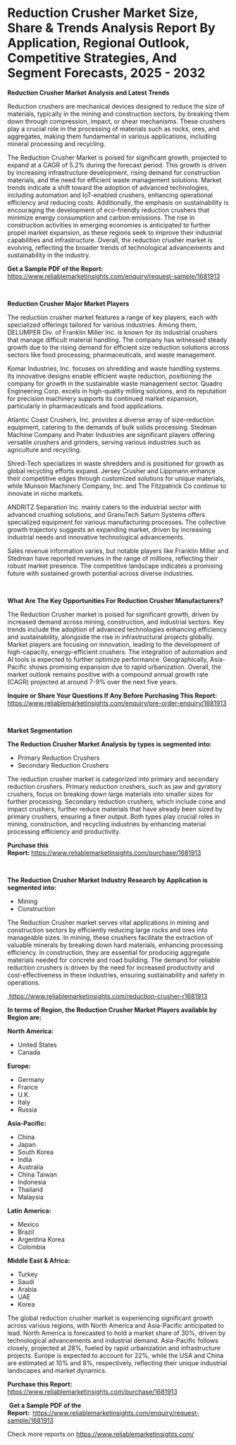 <p><h1>Reduction Crusher Market Size, Share & Trends Analysis Report By Application, Regional Outlook, Competitive Strategies, And Segment Forecasts, 2025 - 2032</h1></p><p><strong>Reduction Crusher Market Analysis and Latest Trends</strong></p>
<p><p>Reduction crushers are mechanical devices designed to reduce the size of materials, typically in the mining and construction sectors, by breaking them down through compression, impact, or shear mechanisms. These crushers play a crucial role in the processing of materials such as rocks, ores, and aggregates, making them fundamental in various applications, including mineral processing and recycling.</p><p>The Reduction Crusher Market is poised for significant growth, projected to expand at a CAGR of 5.2% during the forecast period. This growth is driven by increasing infrastructure development, rising demand for construction materials, and the need for efficient waste management solutions. Market trends indicate a shift toward the adoption of advanced technologies, including automation and IoT-enabled crushers, enhancing operational efficiency and reducing costs. Additionally, the emphasis on sustainability is encouraging the development of eco-friendly reduction crushers that minimize energy consumption and carbon emissions. The rise in construction activities in emerging economies is anticipated to further propel market expansion, as these regions seek to improve their industrial capabilities and infrastructure. Overall, the reduction crusher market is evolving, reflecting the broader trends of technological advancements and sustainability in the industry.</p></p>
<p><strong>Get a Sample PDF of the Report:&nbsp;</strong> <a href="https://www.reliablemarketinsights.com/enquiry/request-sample/1681913?utm_campaign=2214&utm_medium=2&utm_source=Github&utm_content=ia&utm_term=24032025&utm_id=reduction-crusher">https://www.reliablemarketinsights.com/enquiry/request-sample/1681913</a></p>
<p>&nbsp;</p>
<p><strong>Reduction Crusher Major Market Players</strong></p>
<p><p>The reduction crusher market features a range of key players, each with specialized offerings tailored for various industries. Among them, DELUMPER Div. of Franklin Miller Inc. is known for its industrial crushers that manage difficult material handling. The company has witnessed steady growth due to the rising demand for efficient size reduction solutions across sectors like food processing, pharmaceuticals, and waste management.</p><p>Komar Industries, Inc. focuses on shredding and waste handling systems. Its innovative designs enable efficient waste reduction, positioning the company for growth in the sustainable waste management sector. Quadro Engineering Corp. excels in high-quality milling solutions, and its reputation for precision machinery supports its continued market expansion, particularly in pharmaceuticals and food applications.</p><p>Atlantic Coast Crushers, Inc. provides a diverse array of size-reduction equipment, catering to the demands of bulk solids processing. Stedman Machine Company and Prater Industries are significant players offering versatile crushers and grinders, serving various industries such as agriculture and recycling.</p><p>Shred-Tech specializes in waste shredders and is positioned for growth as global recycling efforts expand. Jersey Crusher and Lippmann enhance their competitive edges through customized solutions for unique materials, while Munson Machinery Company, Inc. and The Fitzpatrick Co continue to innovate in niche markets.</p><p>ANDRITZ Separation Inc. mainly caters to the industrial sector with advanced crushing solutions, and GranuTech Saturn Systems offers specialized equipment for various manufacturing processes. The collective growth trajectory suggests an expanding market, driven by increasing industrial needs and innovative technological advancements.</p><p>Sales revenue information varies, but notable players like Franklin Miller and Stedman have reported revenues in the range of millions, reflecting their robust market presence. The competitive landscape indicates a promising future with sustained growth potential across diverse industries.</p></p>
<p>&nbsp;</p>
<p><strong>What Are The Key Opportunities For Reduction Crusher Manufacturers?</strong></p>
<p><p>The Reduction Crusher market is poised for significant growth, driven by increased demand across mining, construction, and industrial sectors. Key trends include the adoption of advanced technologies enhancing efficiency and sustainability, alongside the rise in infrastructural projects globally. Market players are focusing on innovation, leading to the development of high-capacity, energy-efficient crushers. The integration of automation and AI tools is expected to further optimize performance. Geographically, Asia-Pacific shows promising expansion due to rapid urbanization. Overall, the market outlook remains positive with a compound annual growth rate (CAGR) projected at around 7-9% over the next five years.</p></p>
<p><strong>Inquire or Share Your Questions If Any Before Purchasing This Report:</strong> <a href="https://www.reliablemarketinsights.com/enquiry/pre-order-enquiry/1681913?utm_campaign=2214&utm_medium=2&utm_source=Github&utm_content=ia&utm_term=24032025&utm_id=reduction-crusher">https://www.reliablemarketinsights.com/enquiry/pre-order-enquiry/1681913</a></p>
<p>&nbsp;</p>
<p><strong>Market Segmentation</strong></p>
<p><strong>The Reduction Crusher Market Analysis by types is segmented into:</strong></p>
<p><ul><li>Primary Reduction Crushers</li><li>Secondary Reduction Crushers</li></ul></p>
<p><p>The reduction crusher market is categorized into primary and secondary reduction crushers. Primary reduction crushers, such as jaw and gyratory crushers, focus on breaking down large materials into smaller sizes for further processing. Secondary reduction crushers, which include cone and impact crushers, further reduce materials that have already been sized by primary crushers, ensuring a finer output. Both types play crucial roles in mining, construction, and recycling industries by enhancing material processing efficiency and productivity.</p></p>
<p><strong>Purchase this Report:&nbsp;</strong><a href="https://www.reliablemarketinsights.com/purchase/1681913?utm_campaign=2214&utm_medium=2&utm_source=Github&utm_content=ia&utm_term=24032025&utm_id=reduction-crusher">https://www.reliablemarketinsights.com/purchase/1681913</a></p>
<p>&nbsp;</p>
<p><strong>The Reduction Crusher Market Industry Research by Application is segmented into:</strong></p>
<p><ul><li>Mining</li><li>Construction</li></ul></p>
<p><p>The Reduction Crusher market serves vital applications in mining and construction sectors by efficiently reducing large rocks and ores into manageable sizes. In mining, these crushers facilitate the extraction of valuable minerals by breaking down hard materials, enhancing processing efficiency. In construction, they are essential for producing aggregate materials needed for concrete and road building. The demand for reliable reduction crushers is driven by the need for increased productivity and cost-effectiveness in these industries, ensuring sustainability and safety in operations.</p></p>
<p><a href="https://www.reliablemarketinsights.com/reduction-crusher-r1681913?utm_campaign=2214&utm_medium=2&utm_source=Github&utm_content=ia&utm_term=24032025&utm_id=reduction-crusher">&nbsp;https://www.reliablemarketinsights.com/reduction-crusher-r1681913</a></p>
<p><strong>In terms of Region, the Reduction Crusher Market Players available by Region are:</strong></p>
<p>
    <p> <strong> North America: </strong>
        <ul>
            <li>United States</li>
            <li>Canada</li>
        </ul>
        </p> 
    <p> <strong> Europe: </strong>
        <ul>
            <li>Germany</li>
            <li>France</li>
            <li>U.K.</li>
            <li>Italy</li>
            <li>Russia</li>
        </ul>
        </p> 
    <p> <strong> Asia-Pacific: </strong>
        <ul>
            <li>China</li>
            <li>Japan</li>
            <li>South Korea</li>
            <li>India</li>
            <li>Australia</li>
            <li>China Taiwan</li>
            <li>Indonesia</li>
            <li>Thailand</li>
            <li>Malaysia</li>
        </ul>
        </p> 
    <p> <strong> Latin America: </strong>
        <ul>
            <li>Mexico</li>
            <li>Brazil</li>
            <li>Argentina Korea</li>
            <li>Colombia</li>
        </ul>
        </p> 
    <p> <strong> Middle East & Africa: </strong>
        <ul>
            <li>Turkey</li>
            <li>Saudi</li>
            <li>Arabia</li>
            <li>UAE</li>
            <li>Korea</li>
        </ul>
    </p>
    </p>
<p><p>The global reduction crusher market is experiencing significant growth across various regions, with North America and Asia-Pacific anticipated to lead. North America is forecasted to hold a market share of 30%, driven by technological advancements and industrial demand. Asia-Pacific follows closely, projected at 28%, fueled by rapid urbanization and infrastructure projects. Europe is expected to account for 22%, while the USA and China are estimated at 10% and 8%, respectively, reflecting their unique industrial landscapes and market dynamics.</p></p>
<p><strong>Purchase this Report: </strong><a href="https://www.reliablemarketinsights.com/purchase/1681913?utm_campaign=2214&utm_medium=2&utm_source=Github&utm_content=ia&utm_term=24032025&utm_id=reduction-crusher">https://www.reliablemarketinsights.com/purchase/1681913</a></p>
<p>&nbsp;<strong>Get a Sample PDF of the Report:&nbsp;&nbsp;</strong><a href="https://www.reliablemarketinsights.com/enquiry/request-sample/1681913?utm_campaign=2214&utm_medium=2&utm_source=Github&utm_content=ia&utm_term=24032025&utm_id=reduction-crusher">https://www.reliablemarketinsights.com/enquiry/request-sample/1681913</a></p>
<p><strong></strong></p>
<p>Check more reports on <a href="https://www.reliablemarketinsights.com/?utm_campaign=2214&utm_medium=2&utm_source=Github&utm_content=ia&utm_term=24032025&utm_id=reduction-crusher">https://www.reliablemarketinsights.com/</a></p>